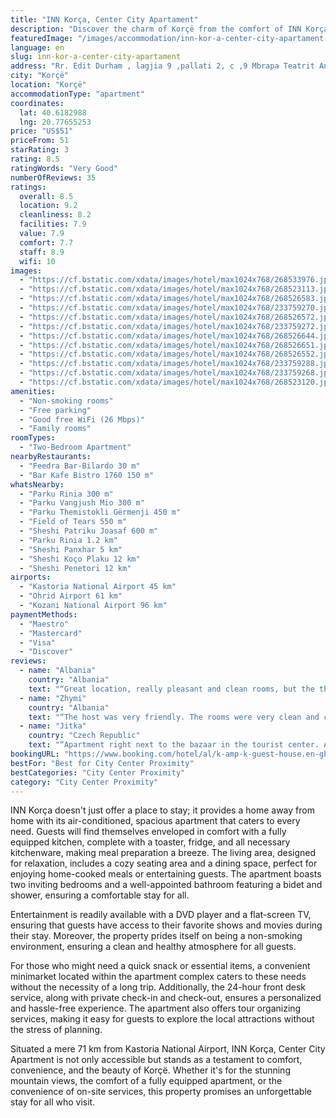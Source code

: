 ```yaml
---
title: "INN Korça, Center City Apartament"
description: "Discover the charm of Korçë from the comfort of INN Korça, Center City Apartment, a prime choice for travelers seeking both serenity and convenience."
featuredImage: "/images/accommodation/inn-kor-a-center-city-apartament-268533976.jpg"
language: en
slug: inn-kor-a-center-city-apartament
address: "Rr. Edit Durham , lagjia 9 ,pallati 2, c ,9 Mbrapa Teatrit Andon Zako Cajupi, 7001 Korçë, Albania"
city: "Korçë"
location: "Korçë"
accommodationType: "apartment"
coordinates:
  lat: 40.6182988
  lng: 20.77655253
price: "US$51"
priceFrom: 51
starRating: 3
rating: 8.5
ratingWords: "Very Good"
numberOfReviews: 35
ratings:
  overall: 8.5
  location: 9.2
  cleanliness: 8.2
  facilities: 7.9
  value: 7.9
  comfort: 7.7
  staff: 8.9
  wifi: 10
images:
  - "https://cf.bstatic.com/xdata/images/hotel/max1024x768/268533976.jpg?k=d499e77bd6b2b3ae94120a8041f32ea418251cd1efee0a6975d496086ccad94f&o=&hp=1"
  - "https://cf.bstatic.com/xdata/images/hotel/max1024x768/268523113.jpg?k=554f36849dc945d336260117d109e39e611a1383bddbed696aedbe4df2a9683e&o=&hp=1"
  - "https://cf.bstatic.com/xdata/images/hotel/max1024x768/268526583.jpg?k=10f0ab89331c55ad2dd5a84fb5ddc720de70600bd6722aa6f59a0623c496e58c&o=&hp=1"
  - "https://cf.bstatic.com/xdata/images/hotel/max1024x768/233759270.jpg?k=9c443aa6f6bf1ed1ae9a1f30b1d492390be41ebe877207c84b9e38c03921b000&o=&hp=1"
  - "https://cf.bstatic.com/xdata/images/hotel/max1024x768/268526572.jpg?k=8d9953b43ef2fe01b57a584b3b90d502f4d6b868ef9c51fd1e376d39560eaa0a&o=&hp=1"
  - "https://cf.bstatic.com/xdata/images/hotel/max1024x768/233759272.jpg?k=a9eaa1593d945479a6286b40114524e871dae0ad945d06fe01a55f3df6c3a647&o=&hp=1"
  - "https://cf.bstatic.com/xdata/images/hotel/max1024x768/268526644.jpg?k=75280324e1c78bc97c5ee357f07c85ec87ecd2abd4c8348247158bc191b84beb&o=&hp=1"
  - "https://cf.bstatic.com/xdata/images/hotel/max1024x768/268526651.jpg?k=46c563369722fbbd8572ccc0a4015cc89c78b4d3aca4c3360191721e31c20c7a&o=&hp=1"
  - "https://cf.bstatic.com/xdata/images/hotel/max1024x768/268526552.jpg?k=c4b678d4c1b3c9c45ca57621944853e68bf4863df61c28fb00a468bd0e239d52&o=&hp=1"
  - "https://cf.bstatic.com/xdata/images/hotel/max1024x768/233759288.jpg?k=f6fc546f8157cd29cb79b1afa58af9f06f65b4a659c951c632911c9ca38aefcf&o=&hp=1"
  - "https://cf.bstatic.com/xdata/images/hotel/max1024x768/233759268.jpg?k=2cf4e21d25d6f05fb2cc08aff0b3b49af1af250b32d03c55c4d4f948fbf5560e&o=&hp=1"
  - "https://cf.bstatic.com/xdata/images/hotel/max1024x768/268523120.jpg?k=921fd4ebfa3cafdcb3a4ce6413c485eca8b7ea74e411180c55f3ad9f8f6616a3&o=&hp=1"
amenities:
  - "Non-smoking rooms"
  - "Free parking"
  - "Good free WiFi (26 Mbps)"
  - "Family rooms"
roomTypes:
  - "Two-Bedroom Apartment"
nearbyRestaurants:
  - "Feedra Bar-Bilardo 30 m"
  - "Bar Kafe Bistro 1760 150 m"
whatsNearby:
  - "Parku Rinia 300 m"
  - "Parku Vangjush Mio 300 m"
  - "Parku Themistokli Gërmenji 450 m"
  - "Field of Tears 550 m"
  - "Sheshi Patriku Joasaf 600 m"
  - "Parku Rinia 1.2 km"
  - "Sheshi Panxhar 5 km"
  - "Sheshi Koço Plaku 12 km"
  - "Sheshi Penetori 12 km"
airports:
  - "Kastoria National Airport 45 km"
  - "Ohrid Airport 61 km"
  - "Kozani National Airport 96 km"
paymentMethods:
  - "Maestro"
  - "Mastercard"
  - "Visa"
  - "Discover"
reviews:
  - name: "Albania"
    country: "Albania"
    text: "“Great location, really pleasant and clean rooms, but the thing that makes this such a good place to stay are the staff. All of the people are incredibly helpful and generous with their time and advice. It was even better than expected. The price...”"
  - name: "Zhymi"
    country: "Albania"
    text: "“The host was very friendly. The rooms were very clean and cozy, with comfy beds. Great value for the location, just 2 minutes away from Pazari i Vjeter. I really really reccomend it.”"
  - name: "Jitka"
    country: "Czech Republic"
    text: "“Apartment right next to the bazaar in the tourist center. All clean. Pleasant owners, arrangement ok. The price-performance ratio is excellent.”"
bookingURL: "https://www.booking.com/hotel/al/k-amp-k-guest-house.en-gb.html?aid=8035640"
bestFor: "Best for City Center Proximity"
bestCategories: "City Center Proximity"
category: "City Center Proximity"
---
```


INN Korça doesn't just offer a place to stay; it provides a home away from home with its air-conditioned, spacious apartment that caters to every need. Guests will find themselves enveloped in comfort with a fully equipped kitchen, complete with a toaster, fridge, and all necessary kitchenware, making meal preparation a breeze. The living area, designed for relaxation, includes a cozy seating area and a dining space, perfect for enjoying home-cooked meals or entertaining guests. The apartment boasts two inviting bedrooms and a well-appointed bathroom featuring a bidet and shower, ensuring a comfortable stay for all.

Entertainment is readily available with a DVD player and a flat-screen TV, ensuring that guests have access to their favorite shows and movies during their stay. Moreover, the property prides itself on being a non-smoking environment, ensuring a clean and healthy atmosphere for all guests.

For those who might need a quick snack or essential items, a convenient minimarket located within the apartment complex caters to these needs without the necessity of a long trip. Additionally, the 24-hour front desk service, along with private check-in and check-out, ensures a personalized and hassle-free experience. The apartment also offers tour organizing services, making it easy for guests to explore the local attractions without the stress of planning.

Situated a mere 71 km from Kastoria National Airport, INN Korça, Center City Apartment is not only accessible but stands as a testament to comfort, convenience, and the beauty of Korçë. Whether it's for the stunning mountain views, the comfort of a fully equipped apartment, or the convenience of on-site services, this property promises an unforgettable stay for all who visit.